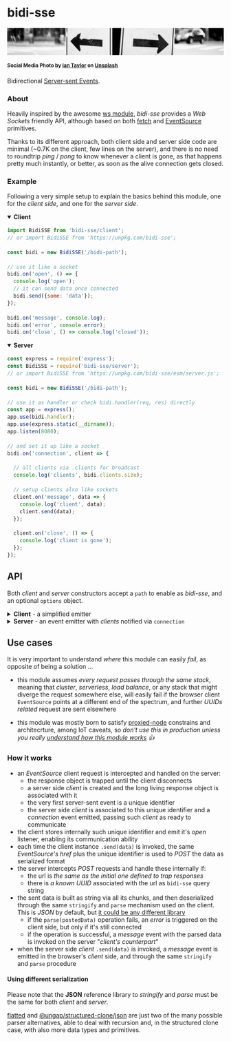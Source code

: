 # bidi-sse

![two ways](./test/bidi-sse.jpg)

<sup>**Social Media Photo by [Ian Taylor](https://unsplash.com/@carrier_lost) on [Unsplash](https://unsplash.com/)**</sup>

Bidirectional [Server-sent Events](https://developer.mozilla.org/en-US/docs/Web/API/Server-sent_events).


### About

Heavily inspired by the awesome [ws module](https://github.com/websockets/ws#readme), *bidi-sse* provides a *Web Sockets* friendly API, although based on both [fetch](https://developer.mozilla.org/en-US/docs/Web/API/Fetch_API) and [EventSource](https://developer.mozilla.org/en-US/docs/Web/API/EventSource) primitives.

Thanks to its different approach, both client side and server side code are minimal (~0.7K on the client, few lines on the server), and there is no need to roundtrip *ping* / *pong* to know whenever a client is gone, as that happens pretty much instantly, or better, as soon as the alive connection gets closed.


### Example

Following a very simple setup to explain the basics behind this module, one for the *client side*, and one for the *server side*.


<details open>
  <summary><strong>Client</strong></summary>
  <div>

```js
import BidiSSE from 'bidi-sse/client';
// or import BidiSSE from 'https://unpkg.com/bidi-sse';

const bidi = new BidiSSE('/bidi-path');

// use it like a socket
bidi.on('open', () => {
  console.log('open');
  // it can send data once connected
  bidi.send({some: 'data'});
});

bidi.on('message', console.log);
bidi.on('error', console.error);
bidi.on('close', () => console.log('closed'));
```
  </div>
</details>

<details open>
  <summary><strong>Server</strong></summary>
  <div>

```js
const express = require('express');
const BidiSSE = require('bidi-sse/server');
// or import BidiSSE from 'https://unpkg.com/bidi-sse/esm/server.js';

const bidi = new BidiSSE('/bidi-path');

// use it as handler or check bidi.handler(req, res) directly
const app = express();
app.use(bidi.handler);
app.use(express.static(__dirname));
app.listen(8080);

// and set it up like a socket
bidi.on('connection', client => {

  // all clients via .clients for broadcast
  console.log('clients', bidi.clients.size);

  // setup clients also like sockets
  client.on('message', data => {
    console.log('client', data);
    client.send(data);
  });

  client.on('close', () => {
    console.log('client is gone');
  });
});
```
  </div>
</details>



## API

Both *client* and *server* constructors accept a `path` to enable as *bidi-sse*, and an optional `options` object.

<details>
  <summary><strong>Client</strong> - a simplified emitter</summary>
  <div>

```js
const bidi = new BidiSSE('/some-path', {
  // optional fetch options to merge per each send
  // using credentials 'omit' set withCredentials
  // for EventSource as `false`: it's `true` by default.
  fetch: {credentials: 'omit'},

  // default JSON serializer to send/receive data
  JSON
});

// readyState is one of the static BidiSSE values:
bidi.readyState;
// BidiSSE.CONNECTING ➡ open event not fired yet: cannot send
// BidiSSE.OPEN       ➡ open fired: can now send
// BidiSSE.CLOSING    ➡ connection error occurred
// BidiSSE.CLOSED     ➡ bidi.close(); or after connection error

// events + chainable .on(type, fn) method
bidi.once('open', () => console.info('open'));
bidi.on('message', console.log);
bidi.on('error', console.error);
bidi.once('close', () => console.info('close'));

// methods: send throws if readyState is not OPEN
bidi.send({any: 'data'});
bidi.close();

// extra
bidi.emit('type', ...[{any: 'data'}]);
```
  </div>
</details>

<details>
  <summary><strong>Server</strong> - an event emitter with <em>clients</em> notified via <code>connection</code></summary>
  <div>

```js
const bidi = new BidiSSE('/some-path', {
  // if its value is `"cors"` it enables CORS via headers
  mode: '',

  // optional headers to include per each SSE initialization
  // or further posted data via send(...)
  headers: {},

  // default JSON serializer to send/receive data
  JSON
});

// a read only *Set* of clients, where each client has
// the same properties and methods of the client side one
bidi.clients;

// an auto-bound method usable as express handler or within
// basic nodejs createServer logic. Returns true if the request
// was handled as Server-sent Event
bidi.handler;

// events + chainable .on(type, fn) method
bidi.on('connection', client => {
  // client is unique per visitor and it has all features
  // a client-side bidi instance has
});
bidi.on('close', () => { console.log('all gone'); });

// methods: close throw away all connected clients, then resolves
bidi.close();
```
  </div>
</details>


## Use cases

It is very important to understand *where* this module can easily *fail*, as opposite of being a solution ...

  * this module assumes *every request passes through the same stack*, meaning that *cluster*, *serverless*, *load balance*, or any stack that might diverge the request somewhere else, will easily fail if the browser client `EventSource` points at a different end of the spectrum, and further *UUIDs related* request are sent elsewhere

  * this module was mostly born to satisfy [proxied-node](https://github.com/WebReflection/proxied-node#readme) constrains and architecrture, among IoT caveats, so *don't use this in production unless you really [understand how this module works](https://github.com/WebReflection/bidi-sse#how-it-works) 👍*


### How it works

  * an *EventSource* client request is intercepted and handled on the server:
    * the response object is trapped until the client disconnects
    * a server side *client* is created and the long living response object is associated with it
    * the very first server-sent event is a unique identifier
    * the server side *client* is associated to this unique identifier and a *connection* event emitted, passing such *client* as ready to communicate
  * the client stores internally such unique identifier and emit it's *open* listener, enabling its communication ability
  * each time the client instance `.send(data)` is invoked, the same *EventSource's href* plus the unique identifier is used to *POST* the data as serialized format
  * the server intercepts *POST* requests and handle these internally if:
    * the url is *the same as the initial one defined to trap responses*
    * there is *a known UUID* associated with the url as `bidi-sse` query string
  * the sent data is built as string via all its chunks, and then deserialized through the same `stringify` and `parse` mechanism used on the client. This is *JSON* by default, but [it could be any different library](https://github.com/WebReflection/bidi-sse#using-different-serialization)
    * if the `parse(postedData)` operation fails, an *error* is triggered on the client side, but only if it's still connected
    * if the operation is successful, a *message* event with the parsed data is invoked on the server "*client's counterpart*"
  * when the server side *client* `.send(data)` is invoked, a *message* event is emitted in the browser's *client* side, and through the same `stringify` and `parse` procedure


#### Using different serialization

Please note that the **JSON** reference library to *stringify* and *parse* must be the same for both *client* and *server*.

[flatted](https://www.npmjs.com/package/flatted) and [@ungap/structured-clone/json](https://github.com/ungap/structured-clone#tojson) are just two of the many possible parser alternatives, able to deal with recursion and, in the structured clone case, with also more data types and primitives.
